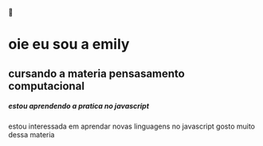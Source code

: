  :maple_leaf:
# oie eu sou a emily
## cursando a materia pensasamento computacional
##### estou aprendendo a pratica no javascript
estou interessada em aprendar novas linguagens no javascript
gosto muito dessa materia 
